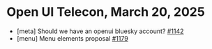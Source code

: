 Open UI Telecon, March 20, 2025
===================================
  * [meta] Should we have an openui bluesky account? [#1142](https://github.com/openui/open-ui/issues/1142)
  * [menu] Menu elements proposal [#1179](https://github.com/openui/open-ui/issues/1179)

